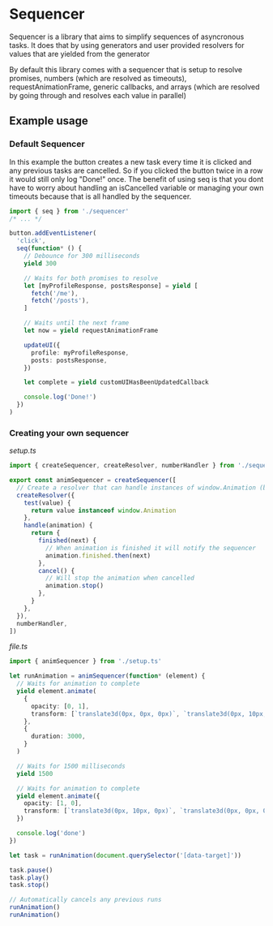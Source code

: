 # Sequencer

Sequencer is a library that aims to simplify sequences of asyncronous tasks. It does that by using generators and user provided resolvers for values that are yielded from the generator

By default this library comes with a sequencer that is setup to resolve promises, numbers (which are resolved as timeouts), requestAnimationFrame, generic callbacks, and arrays (which are resolved by going through and resolves each value in parallel)

## Example usage

### Default Sequencer

In this example the button creates a new task every time it is clicked and any previous tasks are cancelled. So if you clicked the button twice in a row it would still only log "Done!" once. The benefit of using seq is that you dont have to worry about handling an isCancelled variable or managing your own timeouts because that is all handled by the sequencer.

```ts
import { seq } from './sequencer'
/* ... */

button.addEventListener(
  'click',
  seq(function* () {
    // Debounce for 300 milliseconds
    yield 300

    // Waits for both promises to resolve
    let [myProfileResponse, postsResponse] = yield [
      fetch('/me'),
      fetch('/posts'),
    ]

    // Waits until the next frame
    let now = yield requestAnimationFrame

    updateUI({
      profile: myProfileResponse,
      posts: postsResponse,
    })

    let complete = yield customUIHasBeenUpdatedCallback

    console.log('Done!')
  })
)
```

### Creating your own sequencer

_setup.ts_

```ts
import { createSequencer, createResolver, numberHandler } from './sequencer'

export const animSequencer = createSequencer([
  // Create a resolver that can handle instances of window.Animation (built in web animations)
  createResolver({
    test(value) {
      return value instanceof window.Animation
    },
    handle(animation) {
      return {
        finished(next) {
          // When animation is finished it will notify the sequencer
          animation.finished.then(next)
        },
        cancel() {
          // Will stop the animation when cancelled
          animation.stop()
        },
      }
    },
  }),
  numberHandler,
])
```

_file.ts_

```ts
import { animSequencer } from './setup.ts'

let runAnimation = animSequencer(function* (element) {
  // Waits for animation to complete
  yield element.animate(
    {
      opacity: [0, 1],
      transform: [`translate3d(0px, 0px, 0px)`, `translate3d(0px, 10px, 0px)`],
    },
    {
      duration: 3000,
    }
  )

  // Waits for 1500 milliseconds
  yield 1500

  // Waits for animation to complete
  yield element.animate({
    opacity: [1, 0],
    transform: [`translate3d(0px, 10px, 0px)`, `translate3d(0px, 0px, 0px)`],
  })

  console.log('done')
})

let task = runAnimation(document.querySelector('[data-target]'))

task.pause()
task.play()
task.stop()

// Automatically cancels any previous runs
runAnimation()
runAnimation()
```
